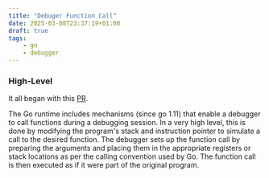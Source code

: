 ```yaml
---
title: "Debuger Function Call"
date: 2025-03-08T23:37:19+01:00
draft: true
tags:
    - go
    - debugger
---
```


### High-Level
It all began with this [PR](https://github.com/golang/go/issues/21678).

The Go runtime includes mechanisms (since go 1.11) that enable a debugger to call functions during a debugging session. In a very high level, this is done by modifying the program's stack and instruction pointer to simulate a call to the desired function. The debugger sets up the function call by preparing the arguments and placing them in the appropriate registers or stack locations as per the calling convention used by Go. The function call is then executed as if it were part of the original program.